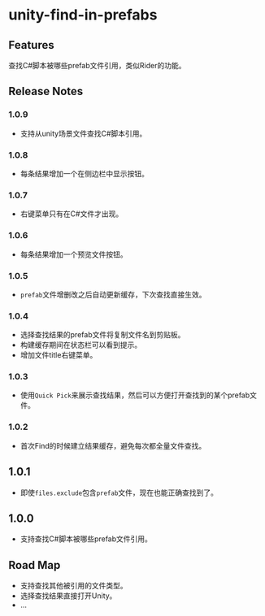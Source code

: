 # unity-find-in-prefabs

## Features

查找C#脚本被哪些prefab文件引用，类似Rider的功能。

## Release Notes

### 1.0.9

* 支持从unity场景文件查找C#脚本引用。

### 1.0.8

* 每条结果增加一个在侧边栏中显示按钮。

### 1.0.7

* 右键菜单只有在C#文件才出现。

### 1.0.6

* 每条结果增加一个预览文件按钮。

### 1.0.5

* `prefab`文件增删改之后自动更新缓存，下次查找直接生效。

### 1.0.4

* 选择查找结果的prefab文件将复制文件名到剪贴板。
* 构建缓存期间在状态栏可以看到提示。
* 增加文件title右键菜单。

### 1.0.3

* 使用`Quick Pick`来展示查找结果，然后可以方便打开查找到的某个prefab文件。

### 1.0.2

* 首次Find的时候建立结果缓存，避免每次都全量文件查找。

## 1.0.1

* 即使`files.exclude`包含`prefab`文件，现在也能正确查找到了。

## 1.0.0

* 支持查找C#脚本被哪些prefab文件引用。

## Road Map

* 支持查找其他被引用的文件类型。
* 选择查找结果直接打开Unity。
* ...
